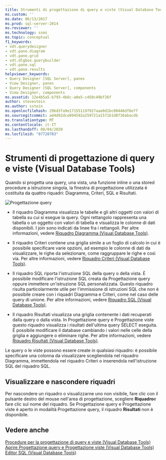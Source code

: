 ```yaml
---
title: Strumenti di progettazione di query e viste (Visual Database Tools) | Microsoft Docs
ms.custom: ''
ms.date: 06/13/2017
ms.prod: sql-server-2014
ms.reviewer: ''
ms.technology: ssms
ms.topic: conceptual
f1_keywords:
- vdt.querydesigner
- vdt.pane.diagram
- vdt.pane.grid
- vdt.dlgbox.querybuilder
- vdt.pane.sql
- vdt.pane.results
helpviewer_keywords:
- Query Designer [SQL Server], panes
- View Designer, panes
- Query Designer [SQL Server], components
- View Designer, components
ms.assetid: 12e4b5a5-b793-4b6c-a0e5-c450c49bf26f
author: stevestein
ms.author: sstein
ms.openlocfilehash: 29bd3fa9e171551197927aae0d1bc00446df6e7f
ms.sourcegitcommit: ad4d92dce894592a259721a1571b1d8736abacdb
ms.translationtype: MT
ms.contentlocale: it-IT
ms.lasthandoff: 08/04/2020
ms.locfileid: "87720783"
---
```

# <a name="query-and-view-designer-tools-visual-database-tools"></a>Strumenti di progettazione di query e viste (Visual Database Tools)
  Quando si progetta una query, una vista, una funzione inline o una stored procedure a istruzione singola, la finestra di progettazione utilizzata è costituita da quattro riquadri: Diagramma, Criteri, SQL e Risultati.  
  
 ![Progettazione query](../../database-engine/media//vs-queryviewdsgpanes.gif "Progettazione query")  
  
-   Il riquadro Diagramma visualizza le tabelle e gli altri oggetti con valori di tabella su cui si esegue la query. Ogni rettangolo rappresenta una tabella o un oggetto con valori di tabella e visualizza le colonne di dati disponibili. I join sono indicati da linee fra i rettangoli. Per altre informazioni, vedere [Riquadro Diagramma &#40;Visual Database Tools&#41;](visual-database-tools.md).  
  
-   Il riquadro Criteri contiene una griglia simile a un foglio di calcolo in cui è possibile specificare varie opzioni, ad esempio le colonne di dati da visualizzare, le righe da selezionare, come raggruppare le righe e così via. Per altre informazioni, vedere [Riquadro Criteri &#40;Visual Database Tools&#41;](criteria-pane-visual-database-tools.md).  
  
-   Il riquadro SQL riporta l'istruzione SQL della query o della vista. È possibile modificare l'istruzione SQL creata da Progettazione query oppure immettere un'istruzione SQL personalizzata. Questo riquadro risulta particolarmente utile per l'immissione di istruzioni SQL che non è possibile creare con i riquadri Diagramma e Criteri, come nel caso delle query di unione. Per altre informazioni, vedere [Riquadro SQL &#40;Visual Database Tools&#41;](sql-pane-visual-database-tools.md).  
  
-   Il riquadro Risultati visualizza una griglia contenente i dati recuperati dalla query o dalla vista. In Progettazione query e Progettazione viste questo riquadro visualizza i risultati dell'ultima query SELECT eseguita. È possibile modificare il database cambiando i valori nelle celle della griglia e aggiungere o eliminare righe. Per altre informazioni, vedere [Riquadro Risultati &#40;Visual Database Tools&#41;](results-pane-visual-database-tools.md).  
  
 Le query o le viste possono essere create in qualsiasi riquadro: è possibile specificare una colonna da visualizzare scegliendola nel riquadro Diagramma, immettendola nel riquadro Criteri o inserendola nell'istruzione SQL del riquadro SQL.  
  
## <a name="displaying-and-hiding-panes"></a>Visualizzare e nascondere riquadri  
 Per nascondere un riquadro o visualizzarne uno non visibile, fare clic con il pulsante destro del mouse nell'area di progettazione, scegliere **Riquadro**e fare clic sul nome del riquadro. Se Progettazione query e Progettazione viste è aperto in modalità Progettazione query, il riquadro **Risultati** non è disponibile.  
  
## <a name="see-also"></a>Vedere anche  
 [Procedure per la progettazione di query e viste &#40;Visual Database Tools&#41;](design-queries-and-views-how-to-topics-visual-database-tools.md)   
 [Aprire Progettazione query e Progettazione viste &#40;Visual Database Tools&#41;](open-the-query-and-view-designer-visual-database-tools.md)   
 [Editor SQL &#40;Visual Database Tools&#41;](sql-editor-visual-database-tools.md)  
  
  
